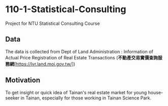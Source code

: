 # 110-1-Statistical-Consulting
Project for NTU Statistical Consulting Course

## Data
The data is collected from Dept of Land Administration : Information of Actual Price Registration of Real Estate Transactions (**不動產交易實價查詢服務網**[https://lvr.land.moi.gov.tw/])

## Motivation
To get insight or quick idea of Tainan's real estate market for young house-seeker in Tainan, especially for those working in Tainan Science Park. 

